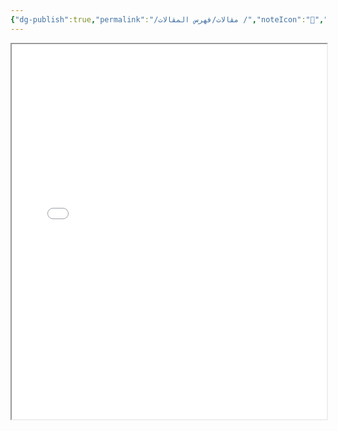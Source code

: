 ```yaml
---
{"dg-publish":true,"permalink":"/مقالات/فهرس المقالات /","noteIcon":"📑","created":"2025-07-08T00:07:25.210+03:00","updated":"2025-07-12T00:55:32.115+03:00"}
---
```


<iframe src="/index.html" width="100%" height="600px"></iframe>
